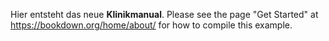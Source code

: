 Hier entsteht das neue **Klinikmanual**. Please see the page "Get Started" at https://bookdown.org/home/about/ for how to compile this example.
